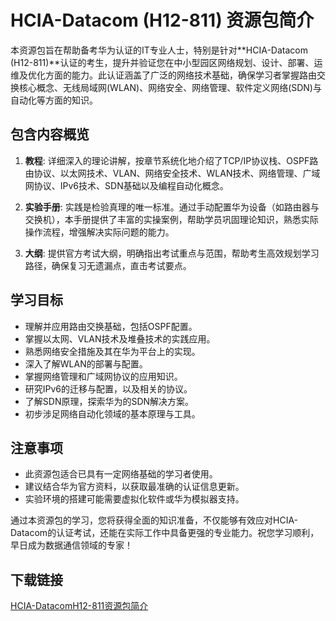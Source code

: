 # HCIA-Datacom (H12-811) 资源包简介

本资源包旨在帮助备考华为认证的IT专业人士，特别是针对**HCIA-Datacom (H12-811)**认证的考生，提升并验证您在中小型园区网络规划、设计、部署、运维及优化方面的能力。此认证涵盖了广泛的网络技术基础，确保学习者掌握路由交换核心概念、无线局域网(WLAN)、网络安全、网络管理、软件定义网络(SDN)与自动化等方面的知识。

## 包含内容概览

1. **教程**: 详细深入的理论讲解，按章节系统化地介绍了TCP/IP协议栈、OSPF路由协议、以太网技术、VLAN、网络安全技术、WLAN技术、网络管理、广域网协议、IPv6技术、SDN基础以及编程自动化概念。
   
2. **实验手册**: 实践是检验真理的唯一标准。通过手动配置华为设备（如路由器与交换机），本手册提供了丰富的实操案例，帮助学员巩固理论知识，熟悉实际操作流程，增强解决实际问题的能力。

3. **大纲**: 提供官方考试大纲，明确指出考试重点与范围，帮助考生高效规划学习路径，确保复习无遗漏点，直击考试要点。

## 学习目标

- 理解并应用路由交换基础，包括OSPF配置。
- 掌握以太网、VLAN技术及堆叠技术的实践应用。
- 熟悉网络安全措施及其在华为平台上的实现。
- 深入了解WLAN的部署与配置。
- 掌握网络管理和广域网协议的应用知识。
- 研究IPv6的迁移与配置，以及相关的协议。
- 了解SDN原理，探索华为的SDN解决方案。
- 初步涉足网络自动化领域的基本原理与工具。

## 注意事项

- 此资源包适合已具有一定网络基础的学习者使用。
- 建议结合华为官方资料，以获取最准确的认证信息更新。
- 实验环境的搭建可能需要虚拟化软件或华为模拟器支持。

通过本资源包的学习，您将获得全面的知识准备，不仅能够有效应对HCIA-Datacom的认证考试，还能在实际工作中具备更强的专业能力。祝您学习顺利，早日成为数据通信领域的专家！

## 下载链接

[HCIA-DatacomH12-811资源包简介](https://pan.quark.cn/s/de08598b45df)